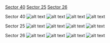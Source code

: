 [Sector 40](#sector40)
[Sector 25](#sector25)
[Sector 26](#sector26)

<a name = "sector40"></a>
Sector 40
![alt text](/images/TrES-3_Sector_40/TrES-3_Sector_40_a_TimeSeries.png)
![alt text](/images/TrES-3_Sector_40/TrES-3_Sector_40_b_FoldedLightCurve.png)
![alt text](/images/TrES-3_Sector_40/TrES-3_Sector_40_b_IndividualTransitsWithFit.png)
![alt text](/images/TrES-3_Sector_40/TrES-3_Sector_40_c_TimingResiduals.png)

<a name = "sector25"></a>
Sector 25
![alt text](/images/TrES-3_Sector_25/TrES-3_Sector_25_a_TimeSeries.png)
![alt text](/images/TrES-3_Sector_25/TrES-3_Sector_25_b_FoldedLightCurve.png)
![alt text](/images/TrES-3_Sector_25/TrES-3_Sector_25_b_IndividualTransitsWithFit.png)
![alt text](/images/TrES-3_Sector_25/TrES-3_Sector_25_c_TimingResiduals.png)

<a name = "sector26"></a>
Sector 26
![alt text](/images/TrES-3_Sector_26/TrES-3_Sector_26_a_TimeSeries.png)
![alt text](/images/TrES-3_Sector_26/TrES-3_Sector_26_b_FoldedLightCurve.png)
![alt text](/images/TrES-3_Sector_26/TrES-3_Sector_26_b_IndividualTransitsWithFit.png)
![alt text](/images/TrES-3_Sector_26/TrES-3_Sector_26_c_TimingResiduals.png)

